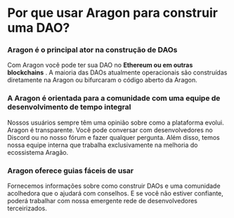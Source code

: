 # Por que usar Aragon para construir uma DAO?

### **Aragon é o principal ator na construção de DAOs** <a href="#aragon-is-community-driven-with-a-full-time-development-team" id="aragon-is-community-driven-with-a-full-time-development-team"></a>

Com Aragon você pode ter sua DAO no **Ethereum ou em outras blockchains** . A maioria das DAOs atualmente operacionais são construídas diretamente na Aragon ou bifurcaram o código aberto da Aragon.

### **A Aragon é orientada para a comunidade com** uma equipe de desenvolvimento de tempo integral <a href="#aragon-is-community-driven-with-a-full-time-development-team" id="aragon-is-community-driven-with-a-full-time-development-team"></a>

Nossos usuários sempre têm uma opinião sobre como a plataforma evolui. Aragon é transparente. Você pode conversar com desenvolvedores no Discord ou no nosso fórum e fazer qualquer pergunta. Além disso, temos nossa equipe interna que trabalha exclusivamente na melhoria do ecossistema Aragão.

### **Aragon oferece guias fáceis de usar** <a href="#aragon-offers-user-friendly-guides" id="aragon-offers-user-friendly-guides"></a>

Fornecemos informações sobre como construir DAOs e uma comunidade acolhedora que o ajudará com conselhos. E se você não estiver confiante, poderá trabalhar com nossa emergente rede de desenvolvedores terceirizados.
